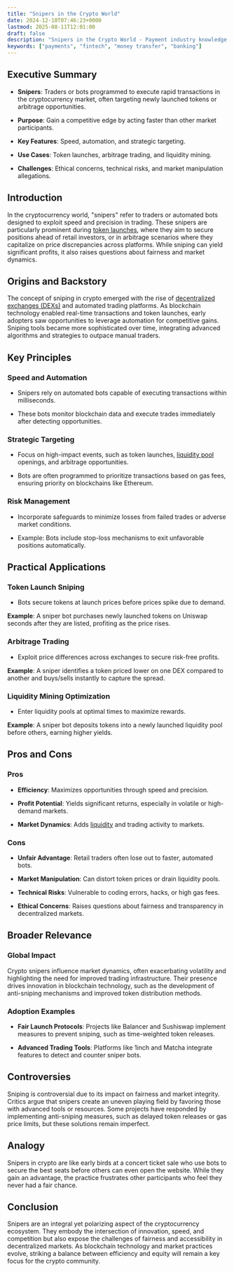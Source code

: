 ```yaml
---
title: "Snipers in the Crypto World"
date: 2024-12-10T07:46:23+0000
lastmod: 2025-08-11T12:01:00
draft: false
description: "Snipers in the Crypto World - Payment industry knowledge and insights"
keywords: ["payments", "fintech", "money transfer", "banking"]
---
```


## Executive Summary

- **Snipers**: Traders or bots programmed to execute rapid transactions in the cryptocurrency market, often targeting newly launched tokens or arbitrage opportunities.

- **Purpose**: Gain a competitive edge by acting faster than other market participants.

- **Key Features**: Speed, automation, and strategic targeting.

- **Use Cases**: Token launches, arbitrage trading, and liquidity mining.

- **Challenges**: Ethical concerns, technical risks, and market manipulation allegations.

## Introduction

In the cryptocurrency world, "snipers" refer to traders or automated bots designed to exploit speed and precision in trading. These snipers are particularly prominent during [token launches](https://faisalkhanllc.xyz/resources/payments-wiki/t/token-pre-sale/), where they aim to secure positions ahead of retail investors, or in arbitrage scenarios where they capitalize on price discrepancies across platforms. While sniping can yield significant profits, it also raises questions about fairness and market dynamics.

## Origins and Backstory

The concept of sniping in crypto emerged with the rise of [decentralized exchanges (DEXs)](https://faisalkhanllc.xyz/resources/payments-wiki/d/decentralized-exchange-dex/) and automated trading platforms. As blockchain technology enabled real-time transactions and token launches, early adopters saw opportunities to leverage automation for competitive gains. Sniping tools became more sophisticated over time, integrating advanced algorithms and strategies to outpace manual traders.

## Key Principles

### Speed and Automation

- Snipers rely on automated bots capable of executing transactions within milliseconds.

- These bots monitor blockchain data and execute trades immediately after detecting opportunities.

### Strategic Targeting

- Focus on high-impact events, such as token launches, [liquidity pool](https://faisalkhanllc.xyz/resources/payments-wiki/l/liquidity-pool/) openings, and arbitrage opportunities.

- Bots are often programmed to prioritize transactions based on gas fees, ensuring priority on blockchains like Ethereum.

### Risk Management

- Incorporate safeguards to minimize losses from failed trades or adverse market conditions.

- Example: Bots include stop-loss mechanisms to exit unfavorable positions automatically.

## Practical Applications

### Token Launch Sniping

- Bots secure tokens at launch prices before prices spike due to demand.

**Example**: A sniper bot purchases newly launched tokens on Uniswap seconds after they are listed, profiting as the price rises.

### Arbitrage Trading

- Exploit price differences across exchanges to secure risk-free profits.

**Example**: A sniper identifies a token priced lower on one DEX compared to another and buys/sells instantly to capture the spread.

### Liquidity Mining Optimization

- Enter liquidity pools at optimal times to maximize rewards.

**Example**: A sniper bot deposits tokens into a newly launched liquidity pool before others, earning higher yields.

## Pros and Cons

### Pros

- **Efficiency**: Maximizes opportunities through speed and precision.

- **Profit Potential**: Yields significant returns, especially in volatile or high-demand markets.

- **Market Dynamics**: Adds [liquidity](https://faisalkhanllc.xyz/resources/payments-wiki/l/liquidity/) and trading activity to markets.

### Cons

- **Unfair Advantage**: Retail traders often lose out to faster, automated bots.

- **Market Manipulation**: Can distort token prices or drain liquidity pools.

- **Technical Risks**: Vulnerable to coding errors, hacks, or high gas fees.

- **Ethical Concerns**: Raises questions about fairness and transparency in decentralized markets.

## Broader Relevance

### Global Impact

Crypto snipers influence market dynamics, often exacerbating volatility and highlighting the need for improved trading infrastructure. Their presence drives innovation in blockchain technology, such as the development of anti-sniping mechanisms and improved token distribution methods.

### Adoption Examples

- **Fair Launch Protocols**: Projects like Balancer and Sushiswap implement measures to prevent sniping, such as time-weighted token releases.

- **Advanced Trading Tools**: Platforms like 1inch and Matcha integrate features to detect and counter sniper bots.

## Controversies

Sniping is controversial due to its impact on fairness and market integrity. Critics argue that snipers create an uneven playing field by favoring those with advanced tools or resources. Some projects have responded by implementing anti-sniping measures, such as delayed token releases or gas price limits, but these solutions remain imperfect.

## Analogy

Snipers in crypto are like early birds at a concert ticket sale who use bots to secure the best seats before others can even open the website. While they gain an advantage, the practice frustrates other participants who feel they never had a fair chance.

## Conclusion

Snipers are an integral yet polarizing aspect of the cryptocurrency ecosystem. They embody the intersection of innovation, speed, and competition but also expose the challenges of fairness and accessibility in decentralized markets. As blockchain technology and market practices evolve, striking a balance between efficiency and equity will remain a key focus for the crypto community.